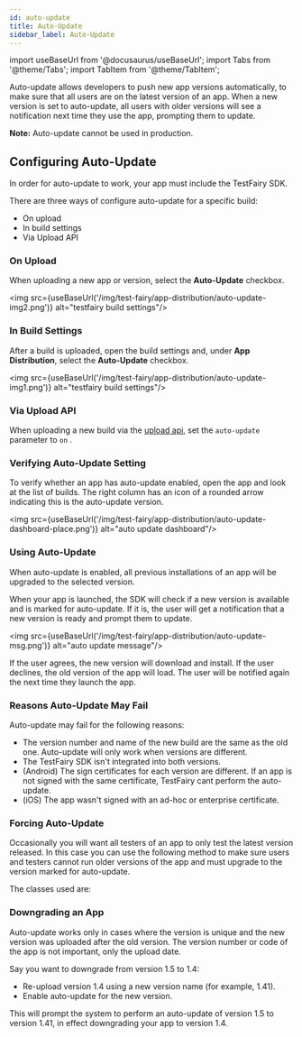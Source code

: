 ```yaml
---
id: auto-update
title: Auto-Update
sidebar_label: Auto-Update
---
```


import useBaseUrl from '@docusaurus/useBaseUrl';
import Tabs from '@theme/Tabs';
import TabItem from '@theme/TabItem';

Auto-update allows developers to push new app versions automatically, to make sure that all users are on the latest version of an app. When a new version is set to auto-update, all users with older versions will see a notification next time they use the app, prompting them to update.

**Note:** Auto-update cannot be used in production.

## Configuring Auto-Update

In order for auto-update to work, your app must include the TestFairy SDK.

There are three ways of configure auto-update for a specific build:

- On upload
- In build settings
- Via Upload API

### On Upload

When uploading a new app or version, select the **Auto-Update** checkbox.

<img src={useBaseUrl('/img/test-fairy/app-distribution/auto-update-img2.png')} alt="testfairy build settings"/>

### In Build Settings

After a build is uploaded, open the build settings and, under **App Distribution**, select the **Auto-Update** checkbox.

<img src={useBaseUrl('/img/test-fairy/app-distribution/auto-update-img1.png')} alt="testfairy build settings"/>

### Via Upload API

When uploading a new build via the [upload api](/test-fairy/api-reference/upload-api), set the `auto-update` parameter to `on` .

### Verifying Auto-Update Setting

To verify whether an app has auto-update enabled, open the app and look at the list of builds. The right column has an icon of a rounded arrow indicating this is the auto-update version.

<img src={useBaseUrl('/img/test-fairy/app-distribution/auto-update-dashboard-place.png')} alt="auto update dashboard"/>

### Using Auto-Update

When auto-update is enabled, all previous installations of an app will be upgraded to the selected version.

When your app is launched, the SDK will check if a new version is available and is marked for auto-update. If it is, the user will get a notification that a new version is ready and prompt them to update.

<img src={useBaseUrl('/img/test-fairy/app-distribution/auto-update-msg.png')} alt="auto update message"/>

If the user agrees, the new version will download and install. If the user declines, the old version of the app will load. The user will be notified again the next time they launch the app.

### Reasons Auto-Update May Fail

Auto-update may fail for the following reasons:

- The version number and name of the new build are the same as the old one. Auto-update will only work when versions are different.
- The TestFairy SDK isn't integrated into both versions.
- (Android) The sign certificates for each version are different. If an app is not signed with the same certificate, TestFairy cant perform the auto-update.
- (iOS) The app wasn't signed with an ad-hoc or enterprise certificate.

### Forcing Auto-Update

Occasionally you will want all testers of an app to only test the latest version released. In this case you can use the following method to make sure users and testers cannot run older versions of the app and must upgrade to the version marked for auto-update.

The classes used are:

<!-- The links below are not shown in the spreadsheet -->
<!-- * Android - [`sessionStateListener`](https://docs.testfairy.com/reference/android/com/testfairy/SessionStateListener.html#SessionStateListener--) → `onAutoUpdateDismissed`
* iOS - [`testFairySessionStateDelagate`](https://app.testfairy.com/reference/ios/Protocols/TestFairySessionStateDelegate.html) → `autoUpdateDismissed` -->

### Downgrading an App

Auto-update works only in cases where the version is unique and the new version was uploaded after the old version. The version number or code of the app is not important, only the upload date.

Say you want to downgrade from version 1.5 to 1.4:

- Re-upload version 1.4 using a new version name (for example, 1.41).
- Enable auto-update for the new version.

This will prompt the system to perform an auto-update of version 1.5 to version 1.41, in effect downgrading your app to version 1.4.
